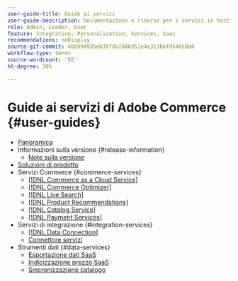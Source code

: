 ```yaml
---
user-guide-title: Guide ai servizi
user-guide-description: Documentazione e risorse per i servizi in hosting che forniscono funzionalità estese ad Adobe Commerce e Magento Open Source.
role: Admin, Leader, User
feature: Integration, Personalization, Services, Saas
recommendations: noDisplay
source-git-commit: 468994935eb35fda7880351e4e313b6fd54dc0a0
workflow-type: tm+mt
source-wordcount: '55'
ht-degree: 36%

---
```


# Guide ai servizi di Adobe Commerce {#user-guides}

- [Panoramica](home.md)
- Informazioni sulla versione {#release-information}
   - [Note sulla versione](/help/landing/release-notes-all.md)
- [Soluzioni di prodotto](product-solutions.md)
- Servizi Commerce {#commerce-services}
   - [[!DNL Commerce as a Cloud Service]](https://experienceleague.adobe.com/it/docs/commerce/cloud-service/overview)
   - [[!DNL Commerce Optimizer]](https://experienceleague.adobe.com/it/docs/commerce/optimizer/overview)
   - [[!DNL Live Search]](https://experienceleague.adobe.com/docs/commerce/live-search/overview.html?lang=it)
   - [[!DNL Product Recommendations]](https://experienceleague.adobe.com/docs/commerce/product-recommendations/guide-overview.html?lang=it)
   - [[!DNL Catalog Service]](https://experienceleague.adobe.com/docs/commerce/catalog-service/guide-overview.html?lang=it)
   - [[!DNL Payment Services]](https://experienceleague.adobe.com/docs/commerce/payment-services/guide-overview.html?lang=it)
- Servizi di integrazione {#integration-services}
   - [[!DNL Data Connection]](https://experienceleague.adobe.com/docs/commerce/data-connection/overview.html?lang=it)
   - [Connettore servizi](/help/landing/saas.md)
- Strumenti dati {#data-services}
   - [Esportazione dati SaaS](https://experienceleague.adobe.com/docs/commerce/saas-data-export/overview.html?lang=it)
   - [Indicizzazione prezzo SaaS](https://experienceleague.adobe.com/docs/commerce/price-indexer/price-indexing.html?lang=it)
   - [Sincronizzazione catalogo](/help/landing/catalog-sync.md)
